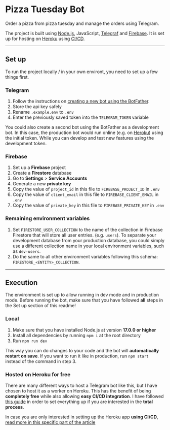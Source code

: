 # Pizza Tuesday Bot

Order a pizza from pizza tuesday and manage the orders using Telegram.

The project is built using [Node.js](https://nodejs.org), JavaScript, [Telegraf](https://telegrafjs.org/) and [Firebase](https://firebase.google.com/). It is set up for hosting on [Heroku](https://heroku.com) using [CI/CD](https://www.redhat.com/en/topics/devops/what-is-ci-cd).

---

## Set up

To run the project locally / in your own environt, you need to set up a few things first.

### Telegram

1. Follow the instructions on [creating a new bot using the BotFather](https://core.telegram.org/bots#6-botfather).
2. Store the api key safely
3. Rename `.example.env` to `.env`
4. Enter the previously saved token into the `TELEGRAM_TOKEN` variable

You could also create a second bot using the BotFather as a development bot. In this case, the production bot would run online (e.g. on [Heroku](https://heroku.com)) using the initial token. While you can develop and test new features using the development token.

### Firebase

1. Set up a **Firebase** project
2. Create a **Firestore** database
3. Go to **Settings** > **Service Accounts**
4. Generate a new **private key**
5. Copy the value of `project_id` in this file to `FIREBASE_PROJECT_ID` in `.env`
6. Copy the value of `client_email` in this file to `FIREBASE_CLIENT_EMAIL` in `.env`
7. Copy the value of `private_key` in this file to `FIREBASE_PRIVATE_KEY` in `.env`

### Remaining environment variables

1. Set `FIRESTORE_USER_COLLECTION` to the name of the collection in Firebase Firestore that will store all user entries. (e.g. `users`). To separate your development database from your production database, you could simply use a different collection name in your local environment variables, such as `dev-users`.
2. Do the same to all other environment variables following this schema: `FIRESTORE_<ENTITY>_COLLECTION`.

---

## Execution

The environment is set up to allow running in dev mode and in production mode. Before running the bot, make sure that you have followed **all** steps in the Set up section of this readme!

### Local

1. Make sure that you have installed Node.js at version **17.0.0 or higher**
2. Install all dependencies by running `npm i` at the root directory
3. Run `npm run dev`

This way you can do changes to your code and the bot will **automatically restart on save**. If you want to run it like in production, run `npm start` instead of the command in step 3.

### Hosted on Heroku for free

There are many different ways to host a Telegram bot like this, but I have chosen to host it as a worker on Heroku. This has the benefit of being **completely free** while also allowing **easy CI/CD integration**. I have followed [this guide](https://medium.com/geekculture/build-a-telegram-bot-using-typescript-node-js-and-telegraf-and-deploy-it-on-heroku-fcc28c15614f) in order to set everything up if you are interested in the **total process**.

In case you are only interested in setting up the Heroku app **using CI/CD**, [read more in this specific part of the article](https://medium.com/geekculture/build-a-telegram-bot-using-typescript-node-js-and-telegraf-and-deploy-it-on-heroku-fcc28c15614f#1ce8)
